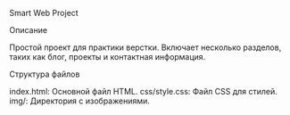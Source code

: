 Smart Web Project

Описание

Простой проект для практики верстки. Включает несколько разделов, таких как блог, проекты и контактная информация.

Структура файлов

index.html: Основной файл HTML.
css/style.css: Файл CSS для стилей.
img/: Директория с изображениями.
